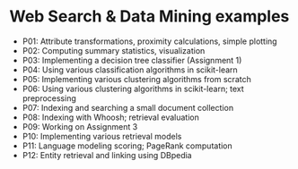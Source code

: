 Web Search & Data Mining examples
================

  * P01: Attribute transformations, proximity calculations, simple plotting
  * P02: Computing summary statistics, visualization
  * P03: Implementing a decision tree classifier (Assignment 1)
  * P04: Using various classification algorithms in scikit-learn
  * P05: Implementing various clustering algorithms from scratch
  * P06: Using various clustering algorithms in scikit-learn; text preprocessing 
  * P07: Indexing and searching a small document collection
  * P08: Indexing with Whoosh; retrieval evaluation
  * P09: Working on Assignment 3
  * P10: Implementing various retrieval models
  * P11: Language modeling scoring; PageRank computation
  * P12: Entity retrieval and linking using DBpedia
  